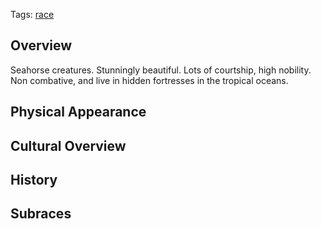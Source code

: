 Tags: [race](Races)

## Overview

Seahorse creatures. Stunningly beautiful. Lots of courtship, high nobility. Non combative, and live in hidden fortresses in the tropical oceans.

## Physical Appearance



## Cultural Overview



## History



## Subraces


